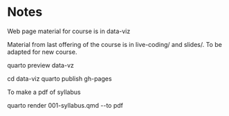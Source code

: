 # Notes

Web page material for course is in data-viz

Material from last offering of the course is in live-coding/ and slides/. To be adapted for new course.

quarto preview data-vz

cd data-viz
quarto publish gh-pages

To make a pdf of syllabus

quarto render 001-syllabus.qmd --to pdf
